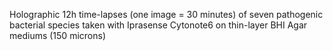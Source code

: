 Holographic 12h time-lapses (one image = 30 minutes) of seven pathogenic bacterial species taken with Iprasense Cytonote6 on thin-layer BHI Agar mediums (150 microns)
